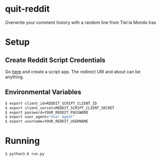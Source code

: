 # quit-reddit
Overwrite your comment history with a random line from Tiel la Mondo Iras

# Setup

## Create Reddit Script Credentials

Go [here](https://www.reddit.com/prefs/apps) and create a script app.
The redirect URI and about can be anything.


## Environmental Variables

```bash
$ export client_id=REDDIT_SCRIPT_CLIENT_ID
$ export client_sercet=REDDIT_SCRIPT_CLIENT_SECRET
$ export password=YOUR_REDDIT_PASSWORD
$ export user_agent="User Agent"
$ export username=YOUR_REDDIT_USERNAME
```

# Running

```bash
$ python3.6 run.py
```
